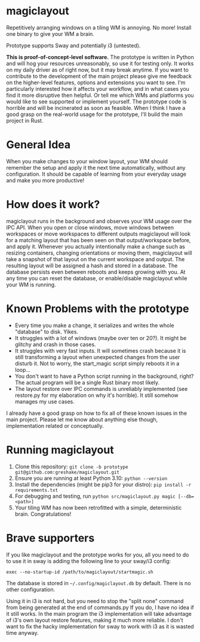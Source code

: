 # magiclayout
Repetitively arranging windows on a tiling WM is annoying. No more! Install one binary to give your WM a brain. 

Prototype supports Sway and potentially i3 (untested).

**This is proof-of-concept-level software.**
The prototype is written in Python and will hog your resources unreasonably, so use it for testing only. It works on my daily driver as of right now, but it may break anytime. If you want to contribute to the development of the main project please give me feedback on the higher-level features, options and extensions you want to see. I'm particularly interested how it affects your workflow, and in what cases you find it more disruptive then helpful. Or tell me which WMs and platforms you would like to see supported or implement yourself. The prototype code is horrible and will be incinerated as soon as feasible. When I think I have a good grasp on the real-world usage for the prototype, I'll build the main project in Rust.


# General Idea
When you make changes to your window layout, your WM should remember the setup and apply it the next time automatically, without any configuration. It should be capable of learning from your everyday usage and make you more productive!

# How does it work?
magiclayout runs in the background and observes your WM usage over the IPC API. When you open or close windows, move windows between workspaces or move workspaces to different outputs magiclayout will look for a matching layout that has been seen on that output/workspace before, and apply it. Whenever you actually intentionally make a change such as resizing containers, changing orientations or moving them, magiclayout will take a snapshot of that layout on the current workspace and output. The resulting layout will be assigned a hash and stored in a database.
The database persists even between reboots and keeps growing with you. At any time you can reset the database, or enable/disable magiclayout while your WM is running.

# Known Problems with the prototype
- Every time you make a change, it serializes and writes the whole "database" to disk. Yikes. 
- It struggles with a lot of windows (maybe over ten or 20?). It might be glitchy and crash in those cases.
- It struggles with very fast inputs. It will sometimes crash because it is still transforming a layout when unexpected changes from the user disturb it. Not to worry, the start_magic script simply reboots it in a loop...
- You don't want to have a Python script running in the background, right? The actual program will be a single Rust binary most likely.
- The layout restore over IPC commands is unreliably implemented (see restore.py for my elaboration on why it's horrible). It still somehow manages my use cases.

I already have a good grasp on how to fix all of these known issues in the main project. Please let me know about anything else though, implementation related or conceptually.

# Running magiclayout
1. Clone this repository: `git clone -b prototype git@github.com:greshake/magiclayout.git`
2. Ensure you are running at least Python 3.10: `python --version`
3. Install the dependencies (might be pip3 for your distro): `pip install -r requirements.txt`
4. For debugging and testing, run `python src/magiclayout.py magic [--db=<path>]`
5. Your tiling WM has now been retrofitted with a simple, deterministic brain. Congratulations!

# Brave supporters
If you like magiclayout and the prototype works for you, 
all you need to do to use it in sway is adding the following line to 
your sway/i3 config:
```
exec --no-startup-id /path/to/magiclayout/startmagic.sh
```
The database is stored in `~/.config/magiclayout.db` by default. There is no other configuration.

Using it in i3 is not hard, but you need to stop the "split none" command from being generated at the end of commands.py
If you do, I have no idea if it still works. In the main program the i3 implementation will take advantage of i3's own 
layout restore features, making it much more reliable. I don't want to fix the hacky 
implementation for sway to work with i3 as it is wasted time anyway.
